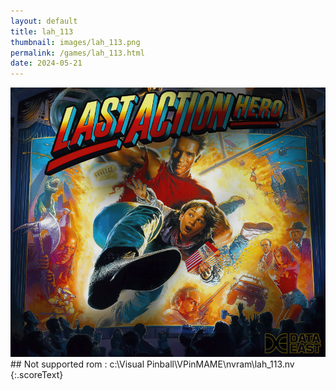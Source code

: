 ```yaml
---
layout: default
title: lah_113
thumbnail: images/lah_113.png
permalink: /games/lah_113.html
date: 2024-05-21
---
```


<img src="../images/lah_113.png" class="gameThumbnail img-fluid mx-auto align-middle">
## Not supported rom : c:\Visual Pinball\VPinMAME\nvram\lah_113.nv
{:.scoreText}

